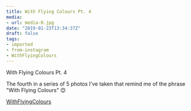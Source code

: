 ```yaml
---
title: With Flying Colours Pt. 4
media:
- url: media-0.jpg
date: "2019-01-23T13:34:37Z"
draft: false
tags:
- imported
- from-instagram
- WithFlyingColours
---
```

With Flying Colours Pt. 4



The fourth in a series of 5 photos I've taken that remind me of the phrase "With Flying Colours" 😊



[WithFlyingColours](/tags/withflyingcolours)
